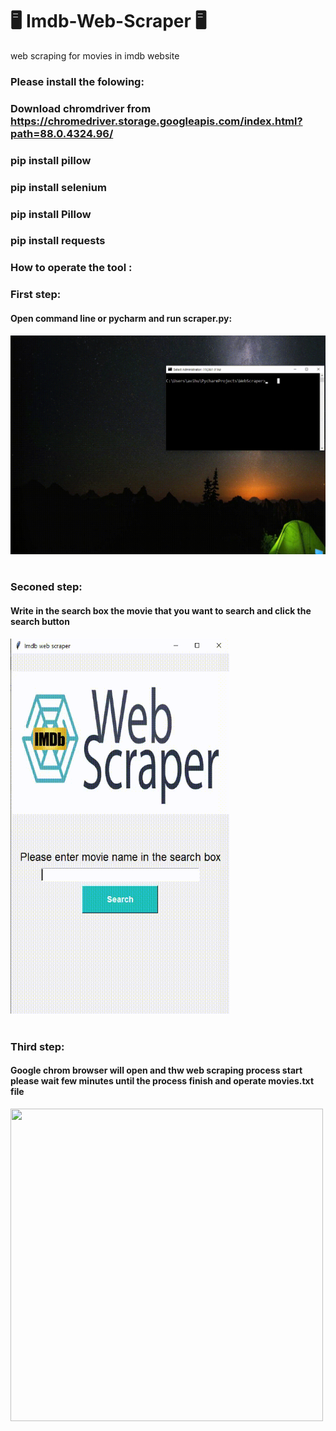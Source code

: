 # 🖥️ Imdb-Web-Scraper 🖥️
web scraping for movies in imdb website

### Please install the folowing:
### Download chromdriver from https://chromedriver.storage.googleapis.com/index.html?path=88.0.4324.96/
### pip install pillow
### pip install selenium
### pip install Pillow
### pip install requests



### How to operate the tool : 
### First step:
#### Open command line or pycharm and run scraper.py:
  <img src="gif instruction/First step.gif" width="600" height="350" ><br><br>
  
  
  
  
### Seconed step:
#### Write in the search box the movie that you want to search and click the search button
  <img src="gif instruction/Second step.gif" width="350" height="600" > <br><br>
  
### Third step: 
#### Google chrom browser will open and thw web scraping process start please wait few minutes until the process finish and operate movies.txt file
  <img src="gif instruction/Third step.gif" width="500" height="500" > <br><br>

